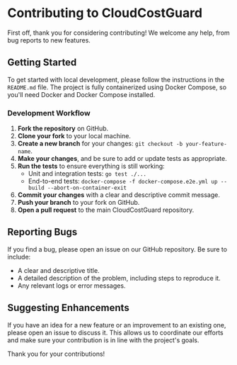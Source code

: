 # Contributing to CloudCostGuard

First off, thank you for considering contributing! We welcome any help, from bug reports to new features.

## Getting Started

To get started with local development, please follow the instructions in the `README.md` file. The project is fully containerized using Docker Compose, so you'll need Docker and Docker Compose installed.

### Development Workflow

1.  **Fork the repository** on GitHub.
2.  **Clone your fork** to your local machine.
3.  **Create a new branch** for your changes: `git checkout -b your-feature-name`.
4.  **Make your changes**, and be sure to add or update tests as appropriate.
5.  **Run the tests** to ensure everything is still working:
    - Unit and integration tests: `go test ./...`
    - End-to-end tests: `docker-compose -f docker-compose.e2e.yml up --build --abort-on-container-exit`
6.  **Commit your changes** with a clear and descriptive commit message.
7.  **Push your branch** to your fork on GitHub.
8.  **Open a pull request** to the main CloudCostGuard repository.

## Reporting Bugs

If you find a bug, please open an issue on our GitHub repository. Be sure to include:
- A clear and descriptive title.
- A detailed description of the problem, including steps to reproduce it.
- Any relevant logs or error messages.

## Suggesting Enhancements

If you have an idea for a new feature or an improvement to an existing one, please open an issue to discuss it. This allows us to coordinate our efforts and make sure your contribution is in line with the project's goals.

Thank you for your contributions!
